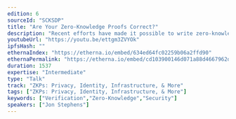 ```yaml
---
edition: 6
sourceId: "SCKSDP"
title: "Are Your Zero-Knowledge Proofs Correct?"
description: "Recent efforts have made it possible to write zero-knowledge proofs without having deep expertise in cryptography. Nevertheless, these proofs can be subtly wrong and result in situations where the application erroneously “verifies” bogus information from an attacker. In this talk, we will give an overview of our research that can be used to reason about the correctness of zero-knowledge proofs and highlight some of the open-source tools that Veridise has developed to find bugs in ZK circuits."
youtubeUrl: "https://youtu.be/ettgm3ZVYOk"
ipfsHash: ""
ethernaIndex: "https://etherna.io/embed/634ed64fc02259b06a2ffd90"
ethernaPermalink: "https://etherna.io/embed/cd103900146d071a88d4667962dd4c7af17c13deca4f40855545a83fc0f690ea"
duration: 1537
expertise: "Intermediate"
type: "Talk"
track: "ZKPs: Privacy, Identity, Infrastructure, & More"
tags: ["ZKPs: Privacy, Identity, Infrastructure, & More"]
keywords: ["Verification","Zero-Knowledge","Security"]
speakers: ["Jon Stephens"]
---
```


